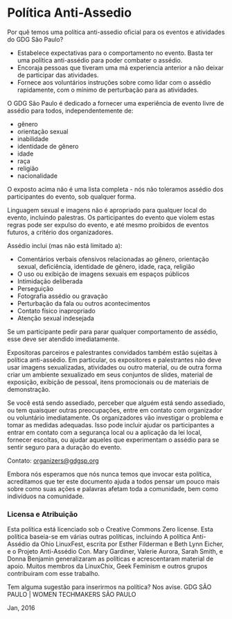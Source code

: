 # Política Anti-Assedio

Por quê temos uma política anti-assedio oficial para os eventos e atividades do GDG São Paulo?

- Estabelece expectativas para o comportamento no evento. Basta ter uma política anti-assédio para poder combater o assédio.
- Encoraja pessoas que tiveram uma má experiencia anterior a não deixar de participar das atividades.
- Fornece aos voluntários instruções sobre como lidar com o assédio rapidamente, com o mínimo de perturbação para as atividades.

O GDG São Paulo é dedicado a fornecer uma experiência de evento livre de assédio para todos, independentemente de:

- gênero
- orientação sexual
- inabilidade
- identidade de gênero
- idade
- raça
- religião
- nacionalidade

O exposto acima não é uma lista completa - nós não toleramos assédio dos participantes do evento, sob qualquer forma.

Linguagem sexual e imagens não é apropriado para qualquer local do evento, incluindo palestras. Os participantes do evento que violem estas regras pode ser expulso do evento, e até mesmo proibidos de eventos futuros, a critério dos organizadores.

Assédio inclui (mas não está limitado a):
- Comentários verbais ofensivos relacionadas ao gênero, orientação sexual, deficiência, identidade de gênero, idade, raça, religião
- O uso ou exibição de imagens sexuais em espaços públicos
- Intimidação deliberada
- Perseguição
- Fotografia assédio ou gravação
- Perturbação da fala ou outros acontecimentos
- Contato físico inapropriado
- Atenção sexual indesejada

Se um participante pedir para parar qualquer comportamento de assédio, esse deve ser atendido imediatamente.

Expositoras parceiros e palestrantes convidados também estão sujeitas à política anti-assédio. Em particular, os expositores e palestrantes não deve usar imagens sexualizadas, atividades ou outro material, ou de outra forma criar um ambiente sexualizado em seus conjuntos de slides, material de exposição, exibição de pessoal, itens promocionais ou de materiais de demonstração.

Se você está sendo assediado, perceber que alguém está sendo assediado, ou tem quaisquer outras preocupações, entre em contato com organizador ou voluntário imediatamente. Os organizadores vão investigar o problema e tomar as medidas adequadas. Isso pode incluir ajudar os participantes a entrar em contato com a segurança local ou a aplicação da lei local, fornecer escoltas, ou ajudar aqueles que experimentam o assédio para se sentir seguro para a duração do evento.

Contato: organizers@gdgsp.org

Embora nós esperamos que nós nunca temos que invocar esta política, acreditamos que ter este documento ajuda a todos pensar um pouco mais sobre como suas ações e palavras afetam toda a comunidade, bem como indivíduos na comunidade.

### Licensa e Atribuição

Esta política está licenciado sob o Creative Commons Zero license. Esta política baseia-se em várias outras políticas, incluindo A política Anti-Assédio da Ohio LinuxFest, escrita por Esther Filderman e Beth Lynn Eicher, e o Projeto Anti-Assédio Con. Mary Gardiner, Valerie Aurora, Sarah Smith, e Donna Benjamin generalizaram as políticas e acrescentaram material de apoio. Muitos membros da LinuxChix, Geek Feminism e outros grupos contribuiram com esse trabalho.

Tem alguma sugestão para inserirmos na política? Nos avise.
GDG SÃO PAULO | WOMEN TECHMAKERS SÃO PAULO

Jan, 2016


 
